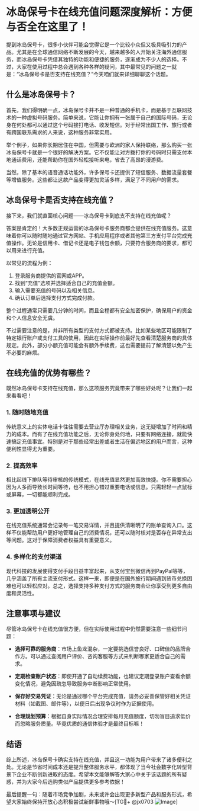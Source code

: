 # 冰岛保号卡在线充值问题深度解析：方便与否全在这里了！

提到冰岛保号卡，很多小伙伴可能会觉得它是一个比较小众但又极具吸引力的产品。尤其是在全球通信网络不断发展的今天，越来越多的人开始关注海外通信服务，而冰岛保号卡凭借其独特的功能和便捷的服务，逐渐成为不少人的选择。不过，大家在使用过程中总会遇到各种各样的疑问，其中最常见的问题之一就是：“冰岛保号卡是否支持在线充值？”今天咱们就来详细聊聊这个话题。

## 什么是冰岛保号卡？

首先，我们得明确一点，冰岛保号卡并不是一种普通的手机卡，而是基于互联网技术的一种虚拟号码服务。简单来说，它能让你拥有一张属于自己的国际号码，无论身在何处都可以通过这个号码接打电话、收发短信。对于经常出国工作、旅行或者有跨国联系需求的人来说，这种服务非常实用。

举个例子，如果你长期居住在中国，但需要与欧洲的家人保持联络，那么购买一张冰岛保号卡就是一个很好的解决方案。它不仅能让对方拨打你的号码时只需支付本地通话费用，还能帮助你在国外轻松接听来电，省去了高昂的漫游费。

当然，除了基本的语音通话功能外，许多保号卡还提供了短信服务、数据流量套餐等增值服务。这些都让这款产品变得更加灵活多样，满足了不同用户的需求。

## 冰岛保号卡是否支持在线充值？

接下来，我们就直面核心问题——冰岛保号卡到底支不支持在线充值呢？

答案是肯定的！大多数正规运营的冰岛保号卡服务商都会提供在线充值服务。这意味着你可以随时随地通过官方网站、手机应用程序或者其他第三方支付平台完成充值操作。无论是信用卡、借记卡还是电子钱包余额，只要符合服务商的要求，都可以用来进行充值。

以常见的流程为例：

1. 登录服务商提供的官网或APP。
2. 找到“充值”选项并选择适合自己的充值金额。
3. 输入需要充值的号码以及相关信息。
4. 确认订单后选择支付方式完成付款。

整个过程通常只需要几分钟的时间，而且全程都有安全加密保护，确保用户的资金和个人信息安全无虞。

不过需要注意的是，并非所有类型的支付方式都被支持。比如某些地区可能限制了特定银行账户或支付工具的使用，因此在实际操作前最好先查看清楚服务商的具体规定。此外，部分小额充值可能会有额外手续费，这也需要提前了解清楚以免产生不必要的麻烦。

## 在线充值的优势有哪些？

既然冰岛保号卡支持在线充值，那么这项服务究竟带来了哪些好处呢？让我们一起来看看吧！

### 1. 随时随地充值

传统意义上的实体电话卡往往需要去营业厅办理相关业务，这无疑增加了时间和精力的成本。而有了在线充值功能之后，无论你身处何地，只要有网络连接，就能快速搞定充值事宜。特别是对于那些经常出差或者生活在偏远地区的用户而言，这种便利性显得尤为重要。

### 2. 提高效率

相比起线下排队等待审核的传统模式，在线充值显然更加高效快捷。你不需要担心因为人多而导致长时间等待，也不用担心错过重要电话或信息。只需轻轻一点鼠标或屏幕，一切都能顺利完成。

### 3. 更加透明公开

在线充值系统通常会记录每一笔交易详情，并且提供清晰明了的账单查询入口。这样不仅能帮助用户更好地管理自己的消费情况，还可以随时核对是否存在异常支出等问题。这对于保障消费者权益具有重要意义。

### 4. 多样化的支付渠道

现代科技的发展使得支付手段日益丰富起来，从支付宝到微信再到PayPal等等，几乎涵盖了所有主流支付形式。这样一来，即便是在国外旅行期间遇到货币兑换困难也可以轻松应对。总之，选择支持多种支付方式的服务商会让你享受到更多自由度和灵活性。

## 注意事项与建议

尽管冰岛保号卡在线充值很方便，但在实际使用过程中仍然需要注意一些细节问题：

- **选择可靠的服务商**：市场上鱼龙混杂，一定要挑选信誉良好、口碑佳的品牌合作方。可以通过查阅用户评价、咨询客服等方式来判断哪家更适合自己的需求。
  
- **定期检查账户状态**：即使开通了自动续费功能，也建议定期登录账户查看余额变化情况，避免因疏忽导致服务中断影响正常使用。

- **保存好交易凭证**：无论是通过哪个平台完成充值，请务必妥善保管好相关凭证材料（如截图、邮件等），以便日后出现争议时作为证据使用。

- **合理规划预算**：根据自身实际情况合理安排每月充值额度，切勿盲目追求低价而忽略服务质量。毕竟优质的通信体验才是最终目标嘛！

## 结语

综上所述，冰岛保号卡确实支持在线充值，并且这一功能为用户带来了诸多便利之处。无论是节省时间成本还是提升整体服务水平，都体现了当今社会数字化转型背景下企业不断创新进取的态度。希望本文能够解答大家心中关于该话题的所有疑惑，并为大家今后选购类似产品提供更多参考依据！

最后提醒一句：随着市场竞争加剧，未来或许会出现更多新型产品和服务形式，希望大家始终保持开放心态积极尝试新鲜事物哦～[TG💪+ @jx0703 ![Image](https://github.com/user-attachments/assets/dbca1d08-cadb-493c-b0ec-ad6f7a83f270)]